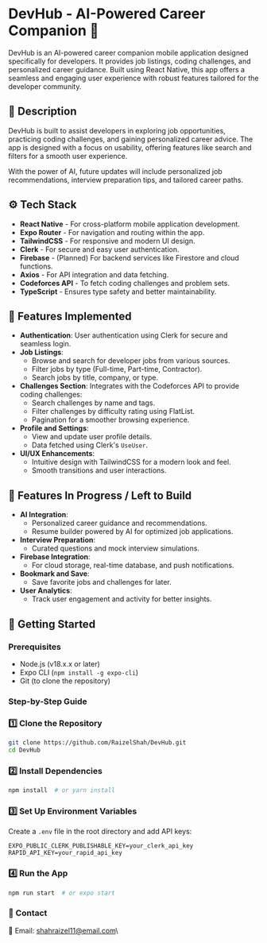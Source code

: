 # DevHub - AI-Powered Career Companion 🚀

DevHub is an AI-powered career companion mobile application designed specifically for developers. It provides job listings, coding challenges, and personalized career guidance. Built using React Native, this app offers a seamless and engaging user experience with robust features tailored for the developer community.

## 📖 Description

DevHub is built to assist developers in exploring job opportunities, practicing coding challenges, and gaining personalized career advice. The app is designed with a focus on usability, offering features like search and filters for a smooth user experience.

With the power of AI, future updates will include personalized job recommendations, interview preparation tips, and tailored career paths.

## ⚙️ Tech Stack

- **React Native** - For cross-platform mobile application development.
- **Expo Router** - For navigation and routing within the app.
- **TailwindCSS** - For responsive and modern UI design.
- **Clerk** - For secure and easy user authentication.
- **Firebase** - (Planned) For backend services like Firestore and cloud functions.
- **Axios** - For API integration and data fetching.
- **Codeforces API** - To fetch coding challenges and problem sets.
- **TypeScript** - Ensures type safety and better maintainability.

## 🚀 Features Implemented

- **Authentication**: User authentication using Clerk for secure and seamless login.
- **Job Listings**:
  - Browse and search for developer jobs from various sources.
  - Filter jobs by type (Full-time, Part-time, Contractor).
  - Search jobs by title, company, or type.
- **Challenges Section**: Integrates with the Codeforces API to provide coding challenges:
  - Search challenges by name and tags.
  - Filter challenges by difficulty rating using FlatList.
  - Pagination for a smoother browsing experience.
- **Profile and Settings**:
  - View and update user profile details.
  - Data fetched using Clerk's `UseUser`.
- **UI/UX Enhancements**:
  - Intuitive design with TailwindCSS for a modern look and feel.
  - Smooth transitions and user interactions.

## 🔨 Features In Progress / Left to Build

- **AI Integration**:
  - Personalized career guidance and recommendations.
  - Resume builder powered by AI for optimized job applications.
- **Interview Preparation**:
  - Curated questions and mock interview simulations.
- **Firebase Integration**:
  - For cloud storage, real-time database, and push notifications.
- **Bookmark and Save**:
  - Save favorite jobs and challenges for later.
- **User Analytics**:
  - Track user engagement and activity for better insights.


## 🚀 Getting Started
### Prerequisites

- Node.js (v18.x.x or later)
- Expo CLI (`npm install -g expo-cli`)
- Git (to clone the repository)

### Step-by-Step Guide

### 1️⃣ Clone the Repository

```bash
git clone https://github.com/RaizelShah/DevHub.git
cd DevHub
```

### 2️⃣ Install Dependencies

```bash
npm install  # or yarn install
```

### 3️⃣ Set Up Environment Variables

Create a `.env` file in the root directory and add API keys:

```env
EXPO_PUBLIC_CLERK_PUBLISHABLE_KEY=your_clerk_api_key
RAPID_API_KEY=your_rapid_api_key
```

### 4️⃣ Run the App

```bash
npm run start  # or expo start
```

### 📩 Contact

📧 Email: [shahraizel11@email.com](mailto\:shahraizel11@email.com)\

